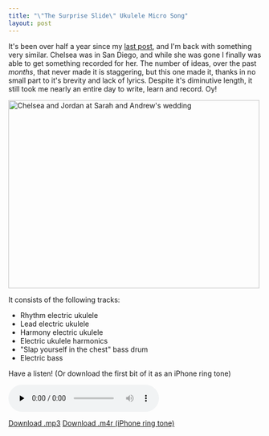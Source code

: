```yaml
---
title: "\"The Surprise Slide\" Ukulele Micro Song"
layout: post
---
```


It's been over half a year since my <a href="{{ site.url }}/blog/electric-ukulele-ring-tone-for-chelsea/">last post</a>, and I'm back with something very similar. Chelsea was in San Diego, and while she was gone I finally was able to get something recorded for her. The number of ideas, over the past <em>months</em>, that never made it is staggering, but this one made it, thanks in no small part to it's brevity and lack of lyrics. Despite it's diminutive length, it still took me nearly an entire day to write, learn and record. Oy!

<a href="{{ site.url }}/uploads/2011/05/26168_641716358228_11708863_37009223_4275532_n.jpg"><img class="alignnone size-large wp-image-910" title="26168_641716358228_11708863_37009223_4275532_n" src="{{ site.url }}/uploads/2011/05/26168_641716358228_11708863_37009223_4275532_n-500x375.jpg" alt="Chelsea and Jordan at Sarah and Andrew's wedding" width="500" height="375" /></a>

It consists of the following tracks:
<ul>
	<li>Rhythm electric ukulele</li>
	<li>Lead electric ukulele</li>
	<li>Harmony electric ukulele</li>
	<li>Electric ukulele harmonics</li>
	<li>"Slap yourself in the chest" bass drum</li>
	<li>Electric bass</li>
</ul>
Have a listen! (Or download the first bit of it as an iPhone ring tone)

<audio id="wp_mep_12" src="{{ site.url }}/uploads/2011/05/The-Surprise-Slide.mp3" type="audio/mp3"    controls="controls" preload="none"  ></audio>

<a href="{{ site.url }}/uploads/2011/05/The-Surprise-Slide.mp3">Download .mp3</a>
<a href="{{ site.url }}/uploads/2011/05/The-Surprise-Slide.m4r">Download .m4r (iPhone ring tone)</a>
